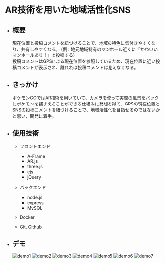# AR技術を用いた地域活性化SNS

- ## 概要

    現在位置と投稿コメントを紐づけることで、地域の特色に気付きやすくなり、共有しやすくなる。
    (例 : 地元地域特有のマンホール近くに「かわいいマンホールあり！」と投稿する)  
    投稿コメントはGPSによる現在位置を参照しているため、現在位置に近い投稿コメントが表示され、離れれば投稿コメントは見えなくなる。

- ## きっかけ

    ポケモンGOではAR技術を用いていて、カメラを使って実際の風景をバックにポケモンを捕まえることができる仕組みに発想を得て、GPSの現在位置とSNSの投稿コメントを紐づけることで、地域活性化を目指せるのではないかと思い、開発に着手。

- ## 使用技術

  - フロントエンド
    - A-Frame
    - AR.js
    - three.js
    - ejs
    - jQuery

  - バックエンド
    - node.js
    - express
    - MySQL

  - Docker
  - Git, Github

- ## デモ

    ![demo1](https://github.com/NicoSoup/webapp/assets/82674565/18c7b99e-ce47-44f6-80c8-d62dd42df72d)
    ![demo2](https://github.com/NicoSoup/webapp/assets/82674565/319f3b11-34b7-4477-a54c-49f995838aa7)
    ![demo3](https://github.com/NicoSoup/webapp/assets/82674565/3b85c415-5ee6-44a4-a125-1702d94d9ba3)
    ![demo4](https://github.com/NicoSoup/webapp/assets/82674565/4d80dfa2-35b6-4918-b431-eef90be35ddb)
    ![demo5](https://github.com/NicoSoup/webapp/assets/82674565/59ffbc0c-d433-4c2c-9009-ef6329b43279)
    ![demo6](https://github.com/NicoSoup/webapp/assets/82674565/2a01b68e-425d-4d75-9afb-3cb0a0a980d3)
    ![demo7](https://github.com/NicoSoup/webapp/assets/82674565/7d63cb66-cd6c-479e-9790-fc09bc4b4d7d)
